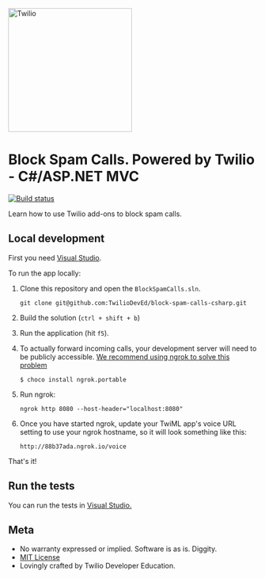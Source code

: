<a href="https://www.twilio.com">
  <img src="https://static0.twilio.com/marketing/bundles/marketing/img/logos/wordmark-red.svg" alt="Twilio" width="250" />
</a>

# Block Spam Calls. Powered by Twilio - C#/ASP.NET MVC
[![Build status](https://ci.appveyor.com/api/projects/status/github/TwilioDevEd/block-spam-calls-csharp?svg=true)](https://ci.appveyor.com/project/TwilioDevEd/block-spam-calls-csharp)

Learn how to use Twilio add-ons to block spam calls.

## Local development

First you need [Visual Studio](https://www.visualstudio.com/downloads/).

To run the app locally:

1. Clone this repository and open the `BlockSpamCalls.sln`. 

   ```shell
   git clone git@github.com:TwilioDevEd/block-spam-calls-csharp.git
   ```

1. Build the solution (`ctrl + shift + b`)

1. Run the application (hit `f5`).

1. To actually forward incoming calls, your development server will need to be publicly accessible. [We recommend using ngrok to solve this problem](https://www.twilio.com/blog/2015/09/6-awesome-reasons-to-use-ngrok-when-testing-webhooks.html)
   
   ```shell
   $ choco install ngrok.portable
   ```

1. Run ngrok:
   
   ```shell
   ngrok http 8080 --host-header="localhost:8080"
   ```
1. Once you have started ngrok, update your TwiML app's voice URL setting to use your ngrok hostname, so it will look something like this:

   ```shell
   http://88b37ada.ngrok.io/voice
   ```

That's it!

## Run the tests

You can run the tests in [Visual Studio.](https://msdn.microsoft.com/en-us/library/ms182470.aspx)

## Meta

* No warranty expressed or implied. Software is as is. Diggity.
* [MIT License](http://www.opensource.org/licenses/mit-license.html)
* Lovingly crafted by Twilio Developer Education.
